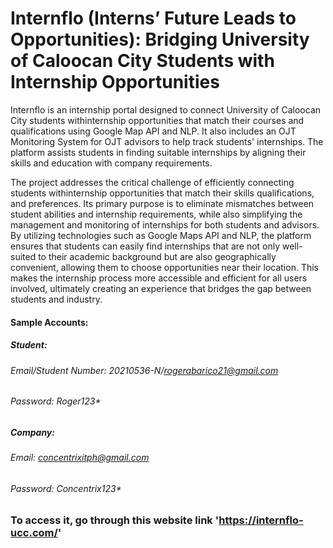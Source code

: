 # Internflo (Interns’ Future Leads to Opportunities): Bridging University of Caloocan City Students with Internship Opportunities

Internflo is an internship portal designed to connect University of Caloocan City students withinternship opportunities that match their courses and qualifications using Google Map API and NLP. It also includes an OJT Monitoring System for OJT advisors to help track students' internships. The platform assists students in finding suitable internships by aligning their skills and education with company requirements.

The project addresses the critical challenge of efficiently connecting students withinternship opportunities that match their skills qualifications, and preferences. Its primary purpose is to eliminate mismatches between student abilities and internship requirements,
while also simplifying the management and monitoring of internships for both students and advisors. By utilizing technologies such as Google Maps API and NLP, the platform ensures that students can easily find internships that are not only well-suited to their
academic background but are also geographically convenient, allowing them to choose opportunities near their location. This makes the internship process more accessible and efficient for all users involved, ultimately creating an experience that bridges the gap between students and industry.



#### Sample Accounts:
##### Student:
###### Email/Student Number: 20210536-N/rogerabarico21@gmail.com
###### Password: Roger123*

##### Company:
###### Email: concentrixitph@gmail.com
###### Password: Concentrix123*


### To access it, go through this website link 'https://internflo-ucc.com/'
